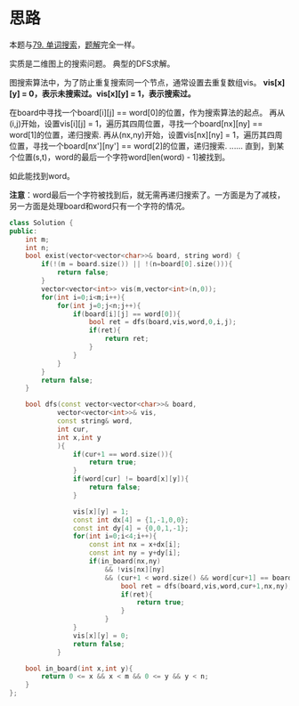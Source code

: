 # 思路

本题与[79. 单词搜索](https://leetcode-cn.com/problems/word-search/)，[题解](https://leetcode-cn.com/problems/word-search/solution/shen-du-you-xian-sou-suo-suan-fa-by-jaso-4c6h/)完全一样。

实质是二维图上的搜索问题。
典型的DFS求解。

图搜索算法中，为了防止重复搜索同一个节点，通常设置去重复数组vis。
**vis[x][y] = 0，表示未搜索过。vis[x][y] = 1，表示搜索过。**

在board中寻找一个board[i][j] == word[0]的位置，作为搜索算法的起点。
再从(i,j)开始，设置vis[i][j] = 1，遍历其四周位置，寻找一个board[nx][ny] == word[1]的位置，递归搜索.
再从(nx,ny)开始，设置vis[nx][ny] = 1，遍历其四周位置，寻找一个board[nx'][ny'] == word[2]的位置，递归搜索.
......
直到，到某个位置(s,t)，word的最后一个字符word[len(word) - 1]被找到。

如此能找到word。

**注意**：word最后一个字符被找到后，就无需再递归搜索了。一方面是为了减枝，另一方面是处理board和word只有一个字符的情况。

```cpp
class Solution {
public:
    int m;
    int n;
    bool exist(vector<vector<char>>& board, string word) {
        if(!(m = board.size()) || !(n=board[0].size())){
            return false;
        }
        vector<vector<int>> vis(m,vector<int>(n,0));
        for(int i=0;i<m;i++){
            for(int j=0;j<n;j++){
                if(board[i][j] == word[0]){
                    bool ret = dfs(board,vis,word,0,i,j);
                    if(ret){
                        return ret;
                    }
                }
            }
        }
        return false;
    }

    bool dfs(const vector<vector<char>>& board,
            vector<vector<int>>& vis,
            const string& word,
            int cur,
            int x,int y
            ){
                if(cur+1 == word.size()){
                    return true;
                }
                if(word[cur] != board[x][y]){
                    return false;
                }

                vis[x][y] = 1;
                const int dx[4] = {1,-1,0,0};
                const int dy[4] = {0,0,1,-1};
                for(int i=0;i<4;i++){
                    const int nx = x+dx[i];
                    const int ny = y+dy[i];
                    if(in_board(nx,ny) 
                        && !vis[nx][ny] 
                        && (cur+1 < word.size() && word[cur+1] == board[nx][ny])){
                            bool ret = dfs(board,vis,word,cur+1,nx,ny);
                            if(ret){
                                return true;
                            }
                        }
                }
                vis[x][y] = 0;
                return false;
            }

    bool in_board(int x,int y){
        return 0 <= x && x < m && 0 <= y && y < n;
    }
};
```